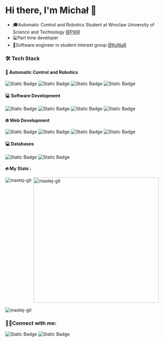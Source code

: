 <h1 align="left">Hi there, I'm Michał 👋</h1>

<ul>
  <li>🎓Automatic Control and Robotics Student at Wroclaw University of Science and Technology <a href="https://wefim.pwr.edu.pl/en/">@PWR</a></li>
  <li>💻Part time developer</li>
  <li>🤖Software engineer in student interest group <a href="https://konar.pwr.edu.pl/">@KoNaR</a></li>
</ul>

<h3 align="left">🛠️ Tech Stack</h4>

<h4 align="left">🤖 Automatic Control and Robotics</h4>
<p align="left">
<img alt="Static Badge" src="https://img.shields.io/badge/Python-%23white?style=flat-square&logo=python&logoColor=white&labelColor=2f5780&color=2f5780">
<img alt="Static Badge" src="https://img.shields.io/badge/C%2B%2B-%23white?style=flat-square&logo=c%2B%2B&labelColor=blue&color=blue">
<img alt="Static Badge" src="https://img.shields.io/badge/ROS2-white?style=flat-square&logo=ros&logoColor=white&labelColor=d60b0b&color=d60b0b">
<img alt="Static Badge" src="https://img.shields.io/badge/MATLAB-white?style=flat-square&logoColor=white&labelColor=orange&color=orange">

<h4 align="left">💻 Software Development</h4>
<p align="left">
<img alt="Static Badge" src="https://img.shields.io/badge/GitLab-white?style=flat-square&logo=gitlab&logoColor=white&labelColor=fc6d26&color=fc6d26">
<img alt="Static Badge" src="https://img.shields.io/badge/Docker-white?style=flat-square&logo=docker&logoColor=white&labelColor=%230b2e87&color=%230b2e87">
<img alt="Static Badge" src="https://img.shields.io/badge/Qt-white?style=flat-square&logo=qt&logoColor=white&labelColor=%2317960e&color=%2317960e">
<img alt="Static Badge" src="https://img.shields.io/badge/Linux-white?style=flat-square&logo=linux&logoColor=white&labelColor=%232e2d2d&color=%232e2d2d">

<h4 align="left">🌐 Web Development</h4>
<p align="left">
<img alt="Static Badge" src="https://img.shields.io/badge/FastAPI-white?style=flat-square&logo=fastapi&logoColor=white&labelColor=%2333918c&color=%2333918c">
<img alt="Static Badge" src="https://img.shields.io/badge/Tailwind%20CSS-white?style=flat-square&logo=tailwindcss&logoColor=white&labelColor=%232388c2&color=%232388c2">
<img alt="Static Badge" src="https://img.shields.io/badge/htmx-white?style=flat-square&logo=htmx&logoColor=white&labelColor=%23283740&color=%23283740">
<img alt="Static Badge" src="https://img.shields.io/badge/JavaScript-white?style=flat-square&logo=javascript&logoColor=white&labelColor=%20%23ffd000&color=%20%23ffd000">

<h4 align="left">💻 Databases</h4>
<p align="left">
<img alt="Static Badge" src="https://img.shields.io/badge/InfluxDB-white?style=flat-square&logo=influxdb&logoColor=white&labelColor=%2343298f&color=%2343298f">
<img alt="Static Badge" src="https://img.shields.io/badge/MySQL-white?style=flat-square&logo=mysql&logoColor=white&labelColor=%23182e54&color=%23182e54">

<h4 align="left">🔥 My Stats :</h4>

<p><img align="left" src="https://github-readme-stats.vercel.app/api/top-langs?username=mastej-git&show_icons=true&locale=en&layout=compact" alt="mastej-git" /></p>

<p>&nbsp;<img align="center" src="https://github-readme-stats.vercel.app/api?username=mastej-git&show_icons=true&locale=en" alt="mastej-git" width=396/></p>

<p align="left"> <img src="https://komarev.com/ghpvc/?username=mastej-git&label=Profile%20views&color=0e75b6&style=flat" alt="mastej-git" /> </p>

<h3 align="left">🤝🏻Connect with me:</h3>
<p align="left">
<img alt="Static Badge" src="https://img.shields.io/badge/m.mastej1812%40gmail.com-%23b54326?style=flat-square&logo=gmail&logoColor=white">
<img alt="Static Badge" src="https://img.shields.io/badge/Micha%C5%82%20Mastej-blue?style=flat-square&logo=linkedin&labelColor=blue&link=https%3A%2F%2Fwww.linkedin.com%2Fin%2Fmicha%C5%82-mastej-231248259%2F">

</p>
